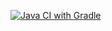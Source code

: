 [![Java CI with Gradle](https://github.com/llera1138/selenide/actions/workflows/gradle.yml/badge.svg)](https://github.com/llera1138/selenide/actions/workflows/gradle.yml)
